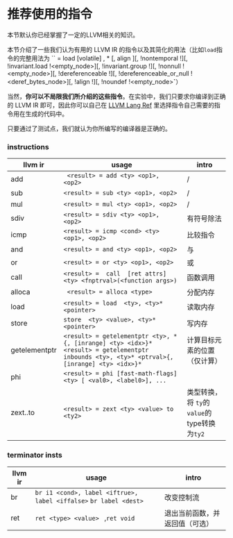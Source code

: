 # 推荐使用的指令
本节默认你已经掌握了一定的LLVM相关的知识。

本节介绍了一些我们认为有用的 LLVM IR 的指令以及其简化的用法（比如`load`指令的完整用法为
``<result> = load [volatile] <ty>, <ty>* <pointer>[, align <alignment>][, !nontemporal !][, !invariant.load !<empty_node>][, !invariant.group !][, !nonnull !<empty_node>][, !dereferenceable !][, !dereferenceable_or_null !<deref_bytes_node>][, !align !][, !noundef !<empty_node>**`**）

当然，**你可以不局限我们所介绍的这些指令**。在实验中，我们只要求你编译到正确的 LLVM IR 即可，因此你可以自己在 [LLVM Lang Ref](https://llvm.org/docs/LangRef.html) 里选择指令自己需要的指令用在生成的代码中。

只要通过了测试点，我们就认为你所编写的编译器是正确的。

### instructions

| llvm ir | usage                                                        | intro |
| ------- | ------------------------------------------------------------ | ----- |
| add     | ` <result> = add <ty> <op1>, <op2>`                          | / |
| sub     | `<result> = sub <ty> <op1>, <op2>`                           | / |
| mul     | `<result> = mul <ty> <op1>, <op2> `                          | / |
| sdiv    | `<result> = sdiv <ty> <op1>, <op2>  `                        | 有符号除法 |
| icmp    | `<result> = icmp <cond> <ty> <op1>, <op2>   `                | 比较指令 |
| and     | `<result> = and <ty> <op1>, <op2>  `                         | 与 |
| or      | `<result> = or <ty> <op1>, <op2>   `                         | 或 |
| call    | `<result> =  call  [ret attrs]  <ty> <fnptrval>(<function args>)` | 函数调用 |
| alloca        | `  <result> = alloca <type> ` | 分配内存                 |
| load          | `<result> = load  <ty>, <ty>* <pointer>` | 读取内存                                               |
| store         | `store  <ty> <value>, <ty>* <pointer>` | 写内存                                              |
| getelementptr | `<result> = getelementptr <ty>, * {, [inrange] <ty> <idx>}*`                                                                                                 `<result> = getelementptr inbounds <ty>, <ty>* <ptrval>{, [inrange] <ty> <idx>}*` | 计算目标元素的位置（仅计算） |
| phi           | `<result> = phi [fast-math-flags] <ty> [ <val0>, <label0>], ...` |  |
| zext..to      | `<result> = zext <ty> <value> to <ty2>  ` | 类型转换，将 `ty`的`value`的type转换为`ty2`                         |

### terminator insts

| llvm ir | usage                                                        | intro                          |
| ------- | ------------------------------------------------------------ | ------------------------------ |
| br      | `br i1 <cond>, label <iftrue>, label <iffalse>`       `br label <dest>  ` | 改变控制流                     |
| ret     | `ret <type> <value> `  ,`ret void  `                         | 退出当前函数，并返回值（可选） |
